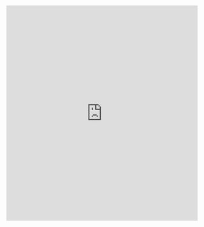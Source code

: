 <p><iframe allowfullscreen width="100%" height="569" align="middle" class="google-slides-iframe" frameborder="0" scrolling="no" src="https://docs.google.com/presentation/d/e/2PACX-1vT-5h3PQ6c4bT_0sIuAWUEPr0t8XEE6atJqC0aReQDxyZmXeQdugtg8ECC2l94VeQ4-KEaolCV8MtPB/embed?start=false&amp;loop=false&amp;delayms=3000"></iframe></p>